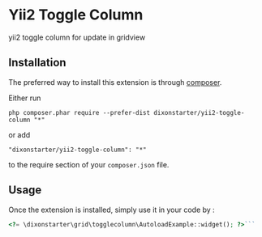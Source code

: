 Yii2 Toggle Column
==================
yii2 toggle column for update in gridview

Installation
------------

The preferred way to install this extension is through [composer](http://getcomposer.org/download/).

Either run

```
php composer.phar require --prefer-dist dixonstarter/yii2-toggle-column "*"
```

or add

```
"dixonstarter/yii2-toggle-column": "*"
```

to the require section of your `composer.json` file.


Usage
-----

Once the extension is installed, simply use it in your code by  :

```php
<?= \dixonstarter\grid\togglecolumn\AutoloadExample::widget(); ?>```